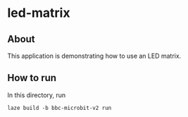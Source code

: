 # led-matrix

## About

This application is demonstrating how to use an LED matrix.

## How to run

In this directory, run

    laze build -b bbc-microbit-v2 run
